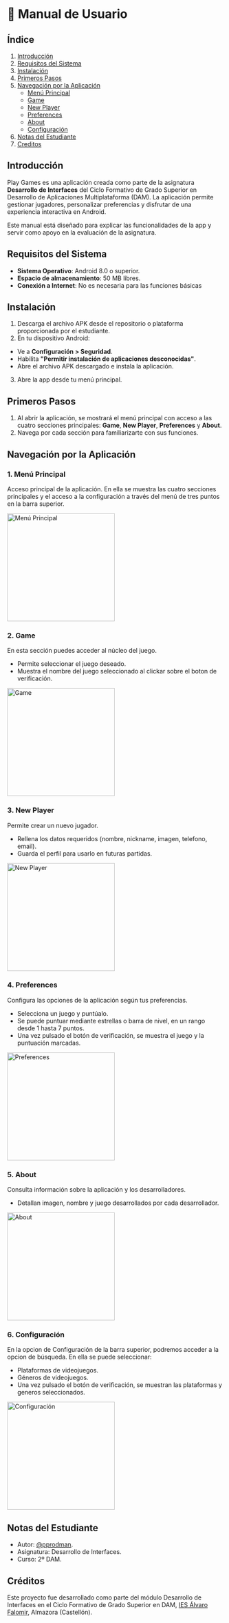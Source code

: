 
# 📖 Manual de Usuario

## Índice

1. [Introducción](#introducción)
2. [Requisitos del Sistema](#requisitos-del-sistema)
3. [Instalación](#instalación)
4. [Primeros Pasos](#primeros-pasos)
5. [Navegación por la Aplicación](#navegación-por-la-aplicación)
   - [Menú Principal](#1-menú-principal)
   - [Game](#2-game)
   - [New Player](#3-new-player)
   - [Preferences](#4-preferences)
   - [About](#5-about)
   - [Configuración](#6-configuración)
6. [Notas del Estudiante](#notas-del-estudiante)
7. [Creditos](#creditos)

## Introducción

Play Games es una aplicación creada como parte de la asignatura **Desarrollo de Interfaces** del Ciclo Formativo de Grado Superior en Desarrollo de Aplicaciones Multiplataforma (DAM). La aplicación permite gestionar jugadores, personalizar preferencias y disfrutar de una experiencia interactiva en Android.

Este manual está diseñado para explicar las funcionalidades de la app y servir como apoyo en la evaluación de la asignatura.

## Requisitos del Sistema

- **Sistema Operativo**: Android 8.0 o superior.
- **Espacio de almacenamiento**: 50 MB libres.
- **Conexión a Internet**: No es necesaria para las funciones básicas

## Instalación

1. Descarga el archivo APK desde el repositorio o plataforma proporcionada por el estudiante.
2. En tu dispositivo Android:
- Ve a **Configuración > Seguridad**.
- Habilita **"Permitir instalación de aplicaciones desconocidas"**.
- Abre el archivo APK descargado e instala la aplicación.
3. Abre la app desde tu menú principal.

## Primeros Pasos

1. Al abrir la aplicación, se mostrará el menú principal con acceso a las cuatro secciones principales: **Game**, **New Player**, **Preferences** y **About**.
2. Navega por cada sección para familiarizarte con sus funciones.

## Navegación por la Aplicación

### 1. Menú Principal
Acceso principal de la aplicación. En ella se muestra las cuatro secciones principales y el acceso a la configuración a través del menú de tres puntos en la barra superior.

<img src="https://github.com/pprodman/PlayJuegos/blob/master/app/docs/img/intro.png" alt="Menú Principal" width="250"/>

### 2. Game
En esta sección puedes acceder al núcleo del juego.
- Permite seleccionar el juego deseado.
- Muestra el nombre del juego seleccionado al clickar sobre el boton de verificación.

<img src="https://github.com/pprodman/PlayJuegos/blob/master/app/docs/img/play.png" alt="Game" width="250"/>

### 3. New Player
Permite crear un nuevo jugador.
- Rellena los datos requeridos (nombre, nickname, imagen, telefono, email).
- Guarda el perfil para usarlo en futuras partidas.

<img src="https://github.com/pprodman/PlayJuegos/blob/master/app/docs/img/newplayer.png" alt="New Player" width="250"/>

### 4. Preferences
Configura las opciones de la aplicación según tus preferencias.
- Selecciona  un juego y puntúalo.
- Se puede puntuar mediante estrellas o barra de nivel, en un rango desde 1 hasta 7 puntos.
- Una vez pulsado el botón de verificación, se muestra el juego y la puntuación marcadas.

<img src="https://github.com/pprodman/PlayJuegos/blob/master/app/docs/img/preferences.png" alt="Preferences" width="250"/>

### 5. About
Consulta información sobre la aplicación y los desarrolladores.
- Detallan imagen, nombre y juego desarrollados por cada desarrollador.

<img src="https://github.com/pprodman/PlayJuegos/blob/master/app/docs/img/about.png" alt="About" width="250"/>

### 6. Configuración
En la opcion de Configuración de la barra superior, podremos acceder a la opcion de búsqueda. En ella se puede seleccionar:
- Plataformas de videojuegos.
- Géneros de videojuegos.
- Una vez pulsado el botón de verificación, se muestran las plataformas y generos seleccionados.

<img src="https://github.com/pprodman/PlayJuegos/blob/master/app/docs/img/settings.png" alt="Configuración" width="250"/>

## Notas del Estudiante
- Autor: [@pprodman](https://www.github.com/pprodman).
- Asignatura: Desarrollo de Interfaces.
- Curso: 2º DAM.

## Créditos
Este proyecto fue desarrollado como parte del módulo Desarrollo de Interfaces en el Ciclo Formativo de Grado Superior en DAM, [IES Álvaro Falomir](https://www.iesalvarofalomir.es), Almazora (Castellón).
